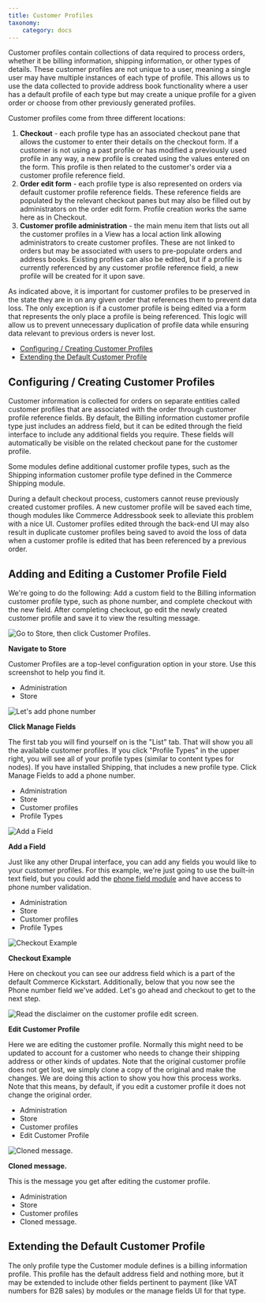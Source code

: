 ```yaml
---
title: Customer Profiles
taxonomy:
    category: docs
---
```


Customer profiles contain collections of data required to process orders, whether it be billing information, shipping information, or other types of details.  These customer profiles are not unique to a user, meaning a single user may have multiple instances of each type of profile.  This allows us to use the data collected to provide address book functionality where a user has a default profile of each type but may create a unique profile for a given order or choose from other previously generated profiles.

Customer profiles come from three different locations:

<ol>
  <li><strong>Checkout</strong> - each profile type has an associated checkout pane that allows the customer to enter their details on the checkout form.  If a customer is not using a past profile or has modified a previously used profile in any way, a new profile is created using the values entered on the form.  This profile is then related to the customer's order via a customer profile reference field.</li>
  <li><strong>Order edit form</strong> - each profile type is also represented on orders via default customer profile reference fields. These reference fields are populated by the relevant checkout panes but may also be filled out by administrators on the order edit form.  Profile creation works the same here as in Checkout.</li>
  <li><strong>Customer profile administration</strong> - the main menu item that lists out all the customer profiles in a View has a local action link allowing administrators to create customer profiles.  These are not linked to orders but may be associated with users to pre-populate orders and address books.  Existing profiles can also be edited, but if a profile is currently referenced by any customer profile reference field, a new profile will be created for it upon save.</li>
</ol>

As indicated above, it is important for customer profiles to be preserved in the state they are in on any given order that references them to prevent data loss.  The only exception is if a customer profile is being edited via a form that represents the only place a profile is being referenced.  This logic will allow us to prevent unnecessary duplication of profile data while ensuring data relevant to previous orders is never lost.

<ul>
  <li><a href="#configuring-creating-customer-profiles">Configuring / Creating Customer Profiles</a></li>
  <li><a href="#extending-the-default-customer-profile">Extending the Default Customer Profile</a></li>
</ul>

## Configuring / Creating Customer Profiles

<p>Customer information is collected for orders on separate entities called customer profiles that
are associated with the order through customer profile reference fields. By default, the Billing
information customer profile type just includes an address field, but it can be edited through
the field interface to include any additional fields you require. These fields will automatically be
visible on the related checkout pane for the customer profile.</p>
<p>Some modules define additional customer profile types, such as the Shipping information
customer profile type defined in the Commerce Shipping module.</p>
<p>During a default checkout process, customers cannot reuse previously created customer
profiles. A new customer profile will be saved each time, though modules like Commerce
Addressbook seek to alleviate this problem with a nice UI. Customer profiles edited through the
back-end UI may also result in duplicate customer profiles being saved to avoid the loss of data
when a customer profile is edited that has been referenced by a previous order.</p>
<h2>Adding and Editing a Customer Profile Field</h2>
<p>We're going to do the following: Add a custom field to the Billing information customer profile type, such as phone
number, and complete checkout with the new field. After completing checkout, go edit
the newly created customer profile and save it to view the resulting message.</p>

![Go to Store, then click Customer Profiles.](../images/Profile-Admin-1.png)

**Navigate to Store**

<p>Customer Profiles are a top-level configuration option in your store. Use this screenshot to help you find it.</p>

<ul class="screenshot_breadcrumbs">
    <li class="first">Administration</li>
    <li class="last">Store</li>
</ul>

![Let's add phone number](../images/Profile-Admin-2.png)

**Click Manage Fields**

<p>The first tab you will find yourself on is the "List" tab. That will show you all the available customer profiles. If you click "Profile Types" in the upper right, you will see all of your profile types (similar to content types for nodes). If you have installed Shipping, that includes a new profile type. Click Manage Fields to add a phone number.</p>

<ul class="screenshot_breadcrumbs">
    <li class="first">Administration</li>
    <li>Store</li>
    <li>Customer profiles</li>
    <li class="last">Profile Types</li>
</ul>

![Add a Field](../images/Profile-Admin-3.png)

**Add a Field**

<p>Just like any other Drupal interface, you can add any fields you would like to your customer profiles. For this example, we're just going to use the built-in text field, but you could add the <a href="https://drupal.org/project/phone">phone field module</a> and have access to phone number validation.</p>

<ul class="screenshot_breadcrumbs">
    <li class="first">Administration</li>
    <li>Store</li>
    <li>Customer profiles</li>
    <li class="last">Profile Types</li>
</ul>

![Checkout Example](../images/Profile-Admin-4.png)

**Checkout Example**

<p>Here on checkout you can see our address field which is a part of the default Commerce Kickstart. Additionally, below that you now see the Phone number field we've added. Let's go ahead and checkout to get to the next step.</p>

![Read the disclaimer on the customer profile edit screen.](../images/Profile-Admin-5.png)

**Edit Customer Profile**

<p>Here we are editing the customer profile. Normally this might need to be updated to account for a customer who needs to change their shipping address or other kinds of updates. Note that the original customer profile does not get lost, we simply clone a copy of the original and make the changes. We are doing this action to show you how this process works. Note that this means, by default, if you edit a customer profile it does not change the original order.</p>

<ul class="screenshot_breadcrumbs">
    <li class="first">Administration</li>
    <li>Store</li>
    <li>Customer profiles</li>
    <li class="last">Edit Customer Profile</li>
</ul>

![Cloned message.](../images/Profile-Admin-6.png)

**Cloned message.**

<p>This is the message you get after editing the customer profile.</p>

<ul class="screenshot_breadcrumbs">
    <li class="first">Administration</li>
    <li>Store</li>
    <li>Customer profiles</li>
    <li class="last">Cloned message.</li>
</ul>

## Extending the Default Customer Profile

The only profile type the Customer module defines is a billing information profile. This profile has the default address field and nothing more, but it may be extended to include other fields pertinent to payment (like VAT numbers for B2B sales) by modules or the manage fields UI for that type.